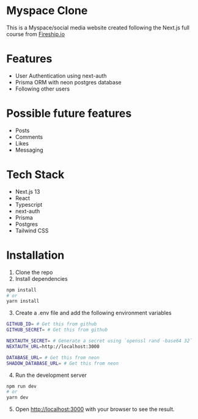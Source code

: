 # Myspace Clone

This is a Myspace/social media website created following the Next.js full course from [Fireship.io](https://fireship.io/)

# Features

- User Authentication using next-auth
- Prisma ORM with neon postgres database
- Following other users

# Possible future features

- Posts
- Comments
- Likes
- Messaging

# Tech Stack

- Next.js 13
- React
- Typescript
- next-auth
- Prisma
- Postgres
- Tailwind CSS

# Installation

1. Clone the repo
2. Install dependencies

```bash
npm install
# or
yarn install
```

3. Create a .env file and add the following environment variables

```bash
GITHUB_ID= # Get this from github
GITHUB_SECRET= # Get this from github

NEXTAUTH_SECRET= # Generate a secret using `openssl rand -base64 32`
NEXTAUTH_URL=http://localhost:3000

DATABASE_URL= # Get this from neon
SHADOW_DATABASE_URL= # Get this from neon
```

4. Run the development server

```bash
npm run dev
# or
yarn dev
```

5. Open [http://localhost:3000](http://localhost:3000) with your browser to see the result.

